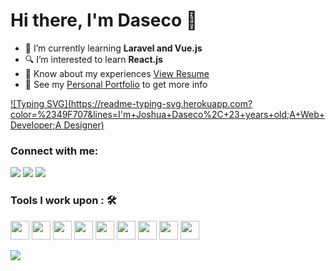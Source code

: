 # Hi there, I'm Daseco 👋

- 🌱 I’m currently learning **Laravel and Vue.js**
- 🔍 I’m interested to learn **React.js**
- 📄 Know about my experiences [View Resume](https://resume.showwcase.com/.pdf)
- 👀 See my [Personal Portfolio](https://joshuadaseco.tech/) to get more info


[![Typing SVG](https://readme-typing-svg.herokuapp.com?color=%2349F707&lines=I'm+Joshua+Daseco%2C+23+years+old;A+Web+Developer;A Designer)](https://git.io/typing-svg)

### Connect with me: 
<a href="mailto: dasecojoshua@gmail.com">
<img src="https://img.shields.io/badge/-dasecojoshua%40gmail.com-7B83EB?&style=for-the-badge&logo=Microsoft-outlook&logoColor=white" ></a>  
<a  href="https://www.instagram.com/_dazec">   <img src="https://img.shields.io/badge/dazec-%23E4405F.svg?&style=for-the-badge&logo=instagram&logoColor=white"></a>  
<a href="https://www.linkedin.com/in/joshua-daseco-8255a9245/"><img src="https://img.shields.io/badge/joshuadaseco-%230077B5.svg?&style=for-the-badge&logo=linkedin&logoColor=white" ></a> 
 

 ### Tools I work upon : 🛠

<img src="https://ik.imagekit.io/pvtoc2drf/photoshop.png?ik-sdk-version=javascript-1.4.3&updatedAt=1671097611271" width="auto" height="30px"> <img src="https://ik.imagekit.io/pvtoc2drf/js.png?ik-sdk-version=javascript-1.4.3&updatedAt=1671097607895" width="auto" height="30px"> <img src="https://ik.imagekit.io/pvtoc2drf/html.png?ik-sdk-version=javascript-1.4.3&updatedAt=1671097611110" width="auto" height="30px"> <img src="https://ik.imagekit.io/pvtoc2drf/css.png?ik-sdk-version=javascript-1.4.3&updatedAt=1671097610101" width="auto" height="30px"> <img src="https://ik.imagekit.io/pvtoc2drf/git.png?ik-sdk-version=javascript-1.4.3&updatedAt=1671097609637" width="auto" height="30px"> <img src="https://ik.imagekit.io/pvtoc2drf/vscode.png?ik-sdk-version=javascript-1.4.3&updatedAt=1671097609489" width="auto" height="30px"> <img src="https://ik.imagekit.io/pvtoc2drf/php.png?ik-sdk-version=javascript-1.4.3&updatedAt=1671097611679" width="auto" height="30px"> <img src="https://ik.imagekit.io/pvtoc2drf/java.png?ik-sdk-version=javascript-1.4.3&updatedAt=1671097609431" width="auto" height="30px"> <img src="https://ik.imagekit.io/pvtoc2drf/mysql.png?ik-sdk-version=javascript-1.4.3&updatedAt=1671097611160" width="auto" height="30px">  

<img src="https://github-readme-stats.vercel.app/api?username=dazeczxc&show_icons=true&locale=en&hide_border=false&title_color=1E6B9E&icon_color=1E6B9E&bg_color=F8F9F9&text_color=17202A&border_color=0c1a25" />
 

  
